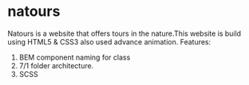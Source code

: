 # natours

Natours is a website that offers tours in the nature.This website is build using HTML5 & CSS3 also used advance animation.
Features:
1. BEM component naming for class
2. 7/1 folder architecture.
3. SCSS
